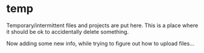 # temp
Temporary/intermittent files and projects are put here. This is a place where it should be ok to accidentally delete something.


Now adding some new info, while trying to figure out how to upload files...
